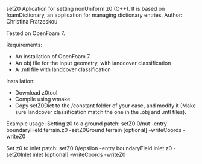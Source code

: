 setZ0
Aplication for setting nonUniform z0 (C++). 
It is based on foamDictionary, an application for managing dictionary entries.
Author: Christina Fratzeskou

Tested on OpenFoam 7.

Requirements:
- An installation of OpenFoam 7
- An obj file for the input geometry, with landcover classification
- A .mtl file with landcover classification

Installation:
- Download z0tool
- Compile using wmake
- Copy setZ0Dict to the /constant folder of your case,
  and modify it (Make sure landcover classification match 
  the one in the .obj and .mtl files).

Example usage:
Setting z0 to a ground patch:
setZ0 0/nut -entry boundaryField.terrain.z0 -setZ0Ground terrain 
[optional] -writeCoords -writeZ0

Set z0 to inlet patch:
setZ0 0/epsilon -entry boundaryField.inlet.z0 -setZ0Inlet inlet 
[optional] -writeCoords -writeZ0
